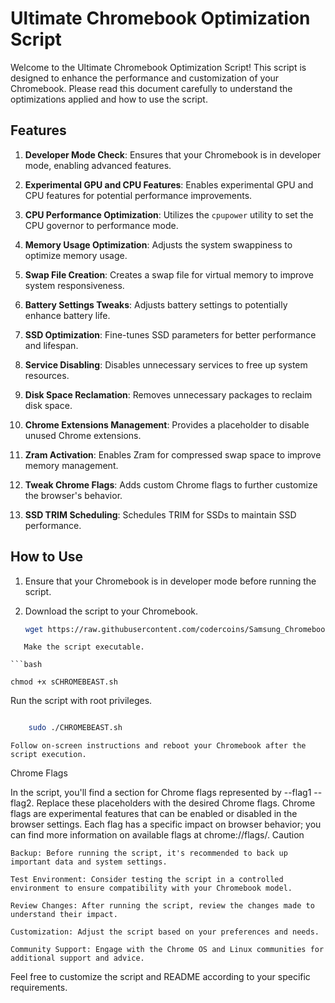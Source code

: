 # Ultimate Chromebook Optimization Script

Welcome to the Ultimate Chromebook Optimization Script! This script is designed to enhance the performance and customization of your Chromebook. Please read this document carefully to understand the optimizations applied and how to use the script.

## Features

1. **Developer Mode Check**: Ensures that your Chromebook is in developer mode, enabling advanced features.

2. **Experimental GPU and CPU Features**: Enables experimental GPU and CPU features for potential performance improvements.

3. **CPU Performance Optimization**: Utilizes the `cpupower` utility to set the CPU governor to performance mode.

4. **Memory Usage Optimization**: Adjusts the system swappiness to optimize memory usage.

5. **Swap File Creation**: Creates a swap file for virtual memory to improve system responsiveness.

6. **Battery Settings Tweaks**: Adjusts battery settings to potentially enhance battery life.

7. **SSD Optimization**: Fine-tunes SSD parameters for better performance and lifespan.

8. **Service Disabling**: Disables unnecessary services to free up system resources.

9. **Disk Space Reclamation**: Removes unnecessary packages to reclaim disk space.

10. **Chrome Extensions Management**: Provides a placeholder to disable unused Chrome extensions.

11. **Zram Activation**: Enables Zram for compressed swap space to improve memory management.

12. **Tweak Chrome Flags**: Adds custom Chrome flags to further customize the browser's behavior.

13. **SSD TRIM Scheduling**: Schedules TRIM for SSDs to maintain SSD performance.

## How to Use

1. Ensure that your Chromebook is in developer mode before running the script.

2. Download the script to your Chromebook.

   ```bash
   wget https://raw.githubusercontent.com/codercoins/Samsung_Chromebook3_unlockBEASTMODE/main/CHROMEBEAST.sh
```
   Make the script executable.

```bash

chmod +x sCHROMEBEAST.sh
```
Run the script with root privileges.

```bash

    sudo ./CHROMEBEAST.sh
```
    Follow on-screen instructions and reboot your Chromebook after the script execution.

Chrome Flags

In the script, you'll find a section for Chrome flags represented by --flag1 --flag2. Replace these placeholders with the desired Chrome flags. Chrome flags are experimental features that can be enabled or disabled in the browser settings. Each flag has a specific impact on browser behavior; you can find more information on available flags at chrome://flags/.
Caution

    Backup: Before running the script, it's recommended to back up important data and system settings.

    Test Environment: Consider testing the script in a controlled environment to ensure compatibility with your Chromebook model.

    Review Changes: After running the script, review the changes made to understand their impact.

    Customization: Adjust the script based on your preferences and needs.

    Community Support: Engage with the Chrome OS and Linux communities for additional support and advice.

Feel free to customize the script and README according to your specific requirements.

